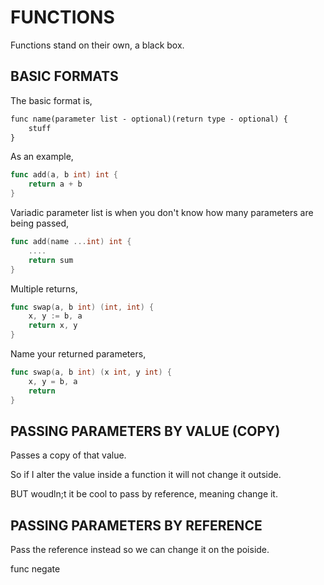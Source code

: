 # FUNCTIONS

Functions stand on their own, a black box.

## BASIC FORMATS

The basic format is,

```txt
func name(parameter list - optional)(return type - optional) {
    stuff
}
```

As an example,

```go
func add(a, b int) int {
    return a + b
}
```

Variadic parameter list is when you don't know how many parameters are being passed,

```go
func add(name ...int) int {
    ....
    return sum
}
```

Multiple returns,

```go
func swap(a, b int) (int, int) {
    x, y := b, a
    return x, y
}
```

Name your returned parameters,

```go
func swap(a, b int) (x int, y int) {
    x, y = b, a
    return
}
```

## PASSING PARAMETERS BY VALUE (COPY)

Passes a copy of that value.

So if I alter the value inside a function
it will not change it outside.

BUT woudln;t it be cool to pass by reference,
meaning change it.

## PASSING PARAMETERS BY REFERENCE

Pass the reference instead so we can change it on the poiside.

func negate